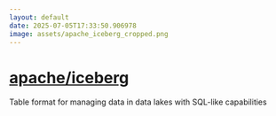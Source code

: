 ```yaml
---
layout: default
date: 2025-07-05T17:33:50.906978
image: assets/apache_iceberg_cropped.png
---
```


# [apache/iceberg](https://github.com/apache/iceberg)

Table format for managing data in data lakes with SQL-like capabilities

